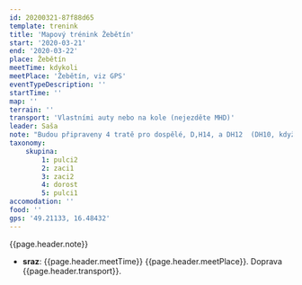 ```yaml
---
id: 20200321-87f88d65
template: trenink
title: 'Mapový trénink Žebětín'
start: '2020-03-21'
end: '2020-03-22'
place: Žebětín
meetTime: kdykoli
meetPlace: 'Žebětín, viz GPS'
eventTypeDescription: ''
startTime: ''
map: ''
terrain: ''
transport: 'Vlastními auty nebo na kole (nejezděte MHD)'
leader: Saša
note: "Budou připraveny 4 tratě pro dospělé, D,H14, a DH12  (DH10, když bude zájem). Mapy ve formátu pdf najdete [zde](https://www.dropbox.com/s/vogz5enz3pyh1ep/trate.zip?dl=0) a každý si ji vytiskne dle svých možností (v případě největší nouze jsme schopni vytisknout).\r\nSvé příjezdy zapisujte do [tabulky](https://docs.google.com/spreadsheets/d/17Rph9jPJ9I2MBzAtPCv9Fs3uwyDs5JvaFpY7L2YUIQc/edit#gid=0), tak ať se nás tam nesejde moc.\r\n\r\nNásledně prosím každého účastníka aby své postupy nahrál na 3D rerun a třeba je i probral se svým trenérem.\r\n\r\nkat,délka,přeýšení, kontroly\r\nXL\t10,2\t420\t16\r\nL\t8,7 \t390\t17\r\nM\t6,5 \t250\t11\r\nS\t4,6 \t170\t11\r\nXS\t3,6 \t155\t8\r\nH14\t5,3\t    \t11\r\nD14\t4,2\t    \t9\r\nDH12 3,4\t\t7\r\nDH10 když bude zájem"
taxonomy:
    skupina:
        1: pulci2
        2: zaci1
        3: zaci2
        4: dorost
        5: pulci1
accomodation: ''
food: ''
gps: '49.21133, 16.48432'
---
```

{{page.header.note}}
* **sraz**: {{page.header.meetTime}} {{page.header.meetPlace}}. Doprava {{page.header.transport}}.
